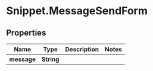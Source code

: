 # Snippet.MessageSendForm

## Properties
Name | Type | Description | Notes
------------ | ------------- | ------------- | -------------
**message** | **String** |  | 
